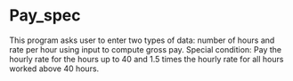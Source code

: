 # Pay_spec
This program asks user to enter two types of data: number of hours and rate per hour using input to compute gross pay.
Special condition: Pay the hourly rate for the hours up to 40 and 1.5 times the hourly rate for all hours worked above 40 hours.
